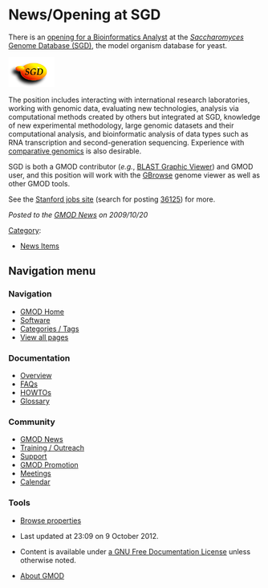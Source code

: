 



<span id="top"></span>




# <span dir="auto">News/Opening at SGD</span>









There is an <a
href="http://recruit.trovix.com/jobhostmaster/jobhost/ViewJobPostDetails.do?action=viewDetails&amp;accountId=de85ad313f8598db1c42b567a3df24a00497ba22&amp;jobId=36125"
class="external text" rel="nofollow">opening for a Bioinformatics
Analyst</a> at the
<a href="http://yeastgenome.org" class="external text"
rel="nofollow"><em>Saccharomyces</em> Genome Database (SGD)</a>, the
model organism database for yeast.



<a href="http://yeastgenome.org" rel="nofollow"
title="Bioinformatics Analyst at SGD"><img
src="https://raw.githubusercontent.com/GMOD/gmod.github.io/main/mediawiki/images/8/8f/SGD-t.gif" width="91" height="60"
alt="Bioinformatics Analyst at SGD" /></a>



The position includes interacting with international research
laboratories, working with genomic data, evaluating new technologies,
analysis via computational methods created by others but integrated at
SGD, knowledge of new experimental methodology, large genomic datasets
and their computational analysis, and bioinformatic analysis of data
types such as RNA transcription and second-generation sequencing.
Experience with [comparative
genomics](../Comparative_Genomics "Comparative Genomics") is also
desirable.

SGD is both a GMOD contributor (*e.g.*, [BLAST Graphic
Viewer](../BLAST_Graphic_Viewer.1 "BLAST Graphic Viewer")) and GMOD
user, and this position will work with the
[GBrowse](../GBrowse.1 "GBrowse") genome viewer as well as other GMOD
tools.

See the <a href="http://jobs.stanford.edu" class="external text"
rel="nofollow">Stanford jobs site</a> (search for posting <a
href="http://recruit.trovix.com/jobhostmaster/jobhost/ViewJobPostDetails.do?action=viewDetails&amp;accountId=de85ad313f8598db1c42b567a3df24a00497ba22&amp;jobId=36125"
class="external text" rel="nofollow">36125</a>) for more.

  



*Posted to the [GMOD News](../GMOD_News "GMOD News") on 2009/10/20*






[Category](../Special%3ACategories "Special%3ACategories"):

- [News Items](../Category%3ANews_Items "Category%3ANews Items")






## Navigation menu






### 



<a href="../Main_Page"
style="background-image: url(../../images/GMOD-cogs.png);"
title="Visit the main page"></a>


### Navigation



- <span id="n-GMOD-Home">[GMOD Home](../Main_Page)</span>
- <span id="n-Software">[Software](../GMOD_Components)</span>
- <span id="n-Categories-.2F-Tags">[Categories /
  Tags](../Categories)</span>
- <span id="n-View-all-pages">[View all
  pages](../Special:AllPages)</span>




### Documentation



- <span id="n-Overview">[Overview](../Overview)</span>
- <span id="n-FAQs">[FAQs](../Category%3AFAQ)</span>
- <span id="n-HOWTOs">[HOWTOs](../Category%3AHOWTO)</span>
- <span id="n-Glossary">[Glossary](../Glossary)</span>




### Community



- <span id="n-GMOD-News">[GMOD News](../GMOD_News)</span>
- <span id="n-Training-.2F-Outreach">[Training /
  Outreach](../Training_and_Outreach)</span>
- <span id="n-Support">[Support](../Support)</span>
- <span id="n-GMOD-Promotion">[GMOD Promotion](../GMOD_Promotion)</span>
- <span id="n-Meetings">[Meetings](../Meetings)</span>
- <span id="n-Calendar">[Calendar](../Calendar)</span>




### Tools

- <span id="t-smwbrowselink"><a href="../Special%3ABrowse/News-2FOpening_at_SGD"
  rel="smw-browse">Browse properties</a></span>



- <span id="footer-info-lastmod">Last updated at 23:09 on 9 October
  2012.</span>
<!-- - <span id="footer-info-viewcount">5,755 page views.</span> -->
- <span id="footer-info-copyright">Content is available under
  <a href="http://www.gnu.org/licenses/fdl-1.3.html" class="external"
  rel="nofollow">a GNU Free Documentation License</a> unless otherwise
  noted.</span>

<!-- -->

- <span id="footer-places-about">[About
  GMOD](../GMOD%3AAbout "GMOD%3AAbout")</span>

<!-- -->




